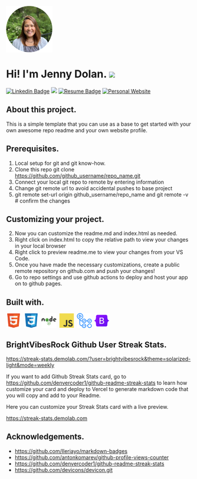 <img src = "./imageassets/jennyd.png" width = "125"/>

#  Hi! I'm Jenny Dolan. <img src="https://media.giphy.com/media/hvRJCLFzcasrR4ia7z/giphy.gif" width="30px" vertical-align = "bottom"/>

[![Linkedin Badge](https://img.shields.io/badge/-Jenny_Dolan-blue?style=flat&logo=Linkedin&logoColor=white)](https://www.linkedin.com/in/jenniferdolan/)
![](https://komarev.com/ghpvc/?username=brightvibesrock&color=ff69b4&abbreviated=true&base=1000&label=Profile+Views)
[![Resume Badge](https://img.shields.io/badge/-Resume-red?style=flat&height=24&logo=Resume&logoColor=white)](https://brightvibesrock.github.io/myresume/)
[![Personal Website](https://img.shields.io/badge/-Website-green?style=flat&height=24&logo=website&logoColor=white)](https://brightvibesrock.github.io/brightvibes/)
</div>
<div align="left" vertical-align "center">

## About this project.
This is a simple template that you can use as a base to get started with your own awesome repo readme and your own website profile.

## Prerequisites.

1. Local setup for git and git know-how.
2. Clone this repo git clone https://github.com/github_username/repo_name.git
3. Connect your local git repo to remote by entering information
4. Change git remote url to avoid accidental pushes to base project
5. git remote set-url origin github_username/repo_name and git remote -v # confirm the changes

## Customizing your project.
2. Now you can customize the readme.md and index.html as needed.
5. Right click on index.html to copy the relative path to view your changes in your local browser
6. Right click to preview readme.me to view your changes from your VS Code.
7. Once you have made the necessary customizations, create a public remote repository on github.com and push your changes!
8. Go to repo settings and use github actions to deploy and host your app on to github pages.

## Built with.

  <img src="./imageassets/html5-original.svg" title="HTML5" alt="HTML" width="40" height="40"/>&nbsp;
  <img src="./imageassets/css3-original.svg" title="CSS3" alt="CSS3" width="40" height="40"/>&nbsp;
  <img src="./imageassets/nodejs-original-wordmark.svg" title="NodeJS" alt="NodeJS" width="40" height="40"/>&nbsp;
  <img src="./imageassets/javascript-original.svg" title="JavaScrpt" alt="JS" width="40" height="40"/>&nbsp;
  <img src="./imageassets/githubactions-plain.svg" title="GithubActions" alt="GHA" width="40" height="40"/>&nbsp;
  <img src="./imageassets/bootstrap-original.svg" title="Bootstrap" alt="Bootstrap" width="40" height="40"/>&nbsp;

## BrightVibesRock Github User Streak Stats.

https://streak-stats.demolab.com/?user=brightvibesrock&theme=solarized-light&mode=weekly


<!-- [![GitHub Streak](https://github-readme-streak-stats-7q8ynz7mj-brightvibesrocks-projects.vercel.app?user=)](https://git.io/streak-stats) -->

If you want to add Github Streak Stats card, go to https://github.com/denvercoder1/github-readme-streak-stats to learn how customize your card and deploy to Vercel to generate markdown code that you will copy and add to your Readme.

Here you can customize your Streak Stats card with a live preview.

<https://streak-stats.demolab.com>

##  Acknowledgements.

* https://github.com/Ileriayo/markdown-badges
* https://github.com/antonkomarev/github-profile-views-counter
* https://github.com/denvercoder1/github-readme-streak-stats
* https://github.com/devicons/devicon.git



